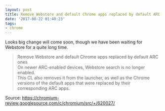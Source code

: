 ```yaml
---
layout: post
title: Remove Webstore and default Chrome apps replaced by default ARC ones
date: '2017-08-22 01:40:23'
tags:
- chrome
---
```


Looks big change will come soon, though we have been waiting for Webstore for a quite long time.

>Remove Webstore and default Chrome apps replaced by default ARC ones<br/>
>On newer ARC-enabled devices, Webstore search is no longer enabled.<br/>
>This CL also removes it from the launcher, as well as the Chrome versions of the default apps that were replaced by their corresponding ARC apps.

Source: <https://chromium-review.googlesource.com/c/chromium/src/+/620027/>
